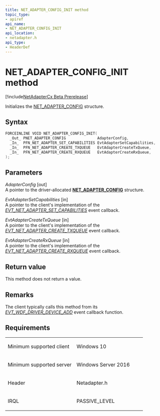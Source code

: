 ```yaml
---
title: NET_ADAPTER_CONFIG_INIT method
topic_type:
- apiref
api_name:
- NET_ADAPTER_CONFIG_INIT
api_location:
- netadapter.h
api_type:
- HeaderDef
---
```


# NET_ADAPTER_CONFIG_INIT method


[!include[NetAdapterCx Beta Prerelease](../netcx-beta-prerelease.md)]

Initializes the [NET_ADAPTER_CONFIG](net-adapter-config.md) structure.

Syntax
------

```cpp
FORCEINLINE VOID NET_ADAPTER_CONFIG_INIT(
  _Out_ PNET_ADAPTER_CONFIG              AdapterConfig,
  _In_  PFN_NET_ADAPTER_SET_CAPABILITIES EvtAdapterSetCapabilities,
  _In_  PFN_NET_ADAPTER_CREATE_TXQUEUE   EvtAdapterCreateTxQueue,
  _In_  PFN_NET_ADAPTER_CREATE_RXQUEUE   EvtAdapterCreateRxQueue,
);
```

Parameters
----------

*AdapterConfig* [out]  
A pointer to the driver-allocated [**NET_ADAPTER_CONFIG**](net-adapter-config.md) structure.

*EvtAdapterSetCapabilities* [in]  
A pointer to the client's implementation of the [*EVT_NET_ADAPTER_SET_CAPABILITIES*](evt-net-adapter-set-capabilities.md) event callback.

*EvtAdapterCreateTxQueue* [in]  
A pointer to the client's implementation of the [*EVT_NET_ADAPTER_CREATE_TXQUEUE*](evt-net-adapter-create-txqueue.md) event callback.

*EvtAdapterCreateRxQueue* [in]  
A pointer to the client's implementation of the [*EVT_NET_ADAPTER_CREATE_RXQUEUE*](evt-net-adapter-create-rxqueue.md) event callback.

Return value
------------

This method does not return a value.

Remarks
-----

The client typically calls this method from its [*EVT_WDF_DRIVER_DEVICE_ADD*](https://msdn.microsoft.com/library/windows/hardware/ff541693) event callback function.

Requirements
------------

<table>
<colgroup>
<col width="50%" />
<col width="50%" />
</colgroup>
<tbody>
<tr class="odd">
<td align="left"><p>Minimum supported client</p></td>
<td align="left"><p>Windows 10</p></td>
</tr>
<tr class="even">
<td align="left"><p>Minimum supported server</p></td>
<td align="left"><p>Windows Server 2016</p></td>
</tr>
<tr class="odd">
<td align="left"><p>Header</p></td>
<td align="left">Netadapter.h</td>
</tr>
<tr class="even">
<td align="left"><p>IRQL</p></td>
<td align="left"><p>PASSIVE_LEVEL</p></td>
</tr>
</tbody>
</table>

 

 





